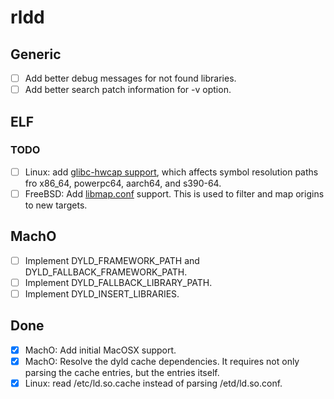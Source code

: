 # rldd 

## Generic

- [ ] Add better debug messages for not found libraries.
- [ ] Add better search patch information for -v option.

## ELF

### TODO

- [ ] Linux: add [glibc-hwcap support](https://sourceware.org/pipermail/libc-alpha/2020-June/115250.html), which affects symbol resolution paths fro x86_64, powerpc64, aarch64, and s390-64.
- [ ] FreeBSD: Add [libmap.conf](https://www.freebsd.org/cgi/man.cgi?libmap.conf) support.  This is used to filter and map origins to new targets.

## MachO

- [ ] Implement DYLD_FRAMEWORK_PATH and DYLD_FALLBACK_FRAMEWORK_PATH.
- [ ] Implement DYLD_FALLBACK_LIBRARY_PATH.
- [ ] Implement DYLD_INSERT_LIBRARIES.

## Done

- [x] MachO: Add initial MacOSX support.
- [x] MachO: Resolve the dyld cache dependencies.  It requires not only parsing the cache entries, but the entries itself.
- [x] Linux: read /etc/ld.so.cache instead of parsing /etd/ld.so.conf.
